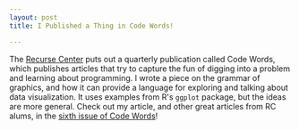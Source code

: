 ```yaml
---
layout: post
title: I Published a Thing in Code Words!

---
```


The [Recurse Center](https://www.recurse.com/) puts out a quarterly
publication called Code Words, which publishes articles that try to
capture the fun of digging into
a problem and learning about programming. I wrote a piece on the
grammar of graphics, and how it can provide a language for exploring
and talking about data visualization. It uses examples from R's
`ggplot` package, but the ideas are more general. Check out my
article, and other great articles from RC alums, in the 
[sixth issue of Code Words](https://codewords.recurse.com/issues/six)!
